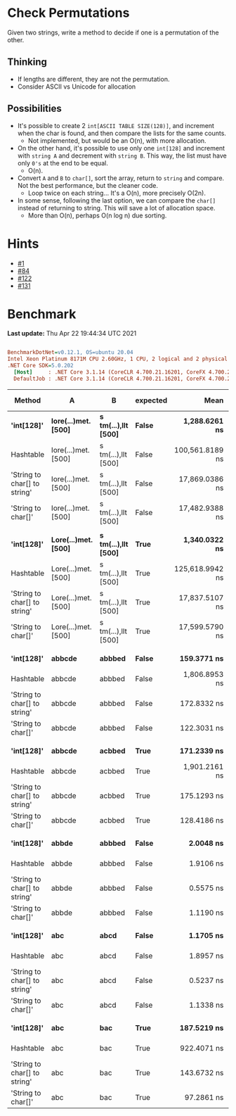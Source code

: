 ﻿# Check Permutations
Given two strings, write a method to decide if one is a permutation of the other.

## Thinking
- If lengths are different, they are not the permutation.
- Consider ASCII vs Unicode for allocation

## Possibilities
- It's possible to create 2 `int[ASCII TABLE SIZE(128)]`, and increment when the char is found, 
and then compare the lists for the same counts.
  - Not implemented, but would be an O(n), with more allocation.
- On the other hand, it's possible to use only one `int[128]` and increment with `string A` and decrement with 
`string B`. This way, the list must have only `0's` at the end to be equal.
  - O(n).
- Convert `A` and `B` to `char[]`, sort the array, return to `string` and compare. Not the best performance, but the cleaner code.
  - Loop twice on each string... It's a O(n), more precisely O(2n).
- In some sense, following the last option, we can compare the `char[]` instead of returning to string. This will save a lot of allocation space.
  - More than O(n), perhaps O(n log n) due sorting.


# Hints
- [#1](../../../hints.md#1)
- [#84](../../../hints.md#84)
- [#122](../../../hints.md#122)
- [#131](../../../hints.md#131)


# Benchmark

**Last update:** Thu Apr 22 19:44:34 UTC 2021

``` ini

BenchmarkDotNet=v0.12.1, OS=ubuntu 20.04
Intel Xeon Platinum 8171M CPU 2.60GHz, 1 CPU, 2 logical and 2 physical cores
.NET Core SDK=5.0.202
  [Host]     : .NET Core 3.1.14 (CoreCLR 4.700.21.16201, CoreFX 4.700.21.16208), X64 RyuJIT
  DefaultJob : .NET Core 3.1.14 (CoreCLR 4.700.21.16201, CoreFX 4.700.21.16208), X64 RyuJIT


```
|                       Method |                   A |                   B | expected |            Mean |       Error |      StdDev | Ratio | RatioSD |  Gen 0 | Gen 1 | Gen 2 | Allocated |
|----------------------------- |-------------------- |-------------------- |--------- |----------------:|------------:|------------:|------:|--------:|-------:|------:|------:|----------:|
|                   **&#39;int[128]&#39;** | **Iore(...)met. [500]** | **s tm(...),llt [500]** |    **False** |   **1,288.6261 ns** |   **2.1818 ns** |   **2.0408 ns** |  **1.00** |    **0.00** | **0.0286** |     **-** |     **-** |     **536 B** |
|                    Hashtable | Iore(...)met. [500] | s tm(...),llt [500] |    False | 100,561.8189 ns | 370.5784 ns | 328.5081 ns | 78.04 |    0.30 | 4.2725 |     - |     - |   80305 B |
| &#39;String to char[] to string&#39; | Iore(...)met. [500] | s tm(...),llt [500] |    False |  17,869.0386 ns |  89.7768 ns |  83.9773 ns | 13.87 |    0.07 | 0.2136 |     - |     - |    4096 B |
|           &#39;String to char[]&#39; | Iore(...)met. [500] | s tm(...),llt [500] |    False |  17,482.9388 ns | 102.6686 ns |  96.0363 ns | 13.57 |    0.07 | 0.0916 |     - |     - |    2048 B |
|                              |                     |                     |          |                 |             |             |       |         |        |       |       |           |
|                   **&#39;int[128]&#39;** | **Lore(...)met. [500]** | **s tm(...),llt [500]** |     **True** |   **1,340.0322 ns** |   **2.5540 ns** |   **2.3890 ns** |  **1.00** |    **0.00** | **0.0286** |     **-** |     **-** |     **536 B** |
|                    Hashtable | Lore(...)met. [500] | s tm(...),llt [500] |     True | 125,618.9942 ns | 788.4137 ns | 737.4826 ns | 93.74 |    0.63 | 5.1270 |     - |     - |   99177 B |
| &#39;String to char[] to string&#39; | Lore(...)met. [500] | s tm(...),llt [500] |     True |  17,837.5107 ns | 100.9365 ns |  94.4160 ns | 13.31 |    0.08 | 0.2136 |     - |     - |    4096 B |
|           &#39;String to char[]&#39; | Lore(...)met. [500] | s tm(...),llt [500] |     True |  17,599.5790 ns |  95.3149 ns |  84.4942 ns | 13.13 |    0.07 | 0.0916 |     - |     - |    2048 B |
|                              |                     |                     |          |                 |             |             |       |         |        |       |       |           |
|                   **&#39;int[128]&#39;** |              **abbcde** |              **abbbed** |    **False** |     **159.3771 ns** |   **2.9167 ns** |   **3.6887 ns** |  **1.00** |    **0.00** | **0.0286** |     **-** |     **-** |     **536 B** |
|                    Hashtable |              abbcde |              abbbed |    False |   1,806.8953 ns |   6.7749 ns |   6.3372 ns | 11.45 |    0.26 | 0.1030 |     - |     - |    1928 B |
| &#39;String to char[] to string&#39; |              abbcde |              abbbed |    False |     172.8332 ns |   1.2564 ns |   1.1752 ns |  1.09 |    0.02 | 0.0083 |     - |     - |     160 B |
|           &#39;String to char[]&#39; |              abbcde |              abbbed |    False |     122.3031 ns |   0.3412 ns |   0.3191 ns |  0.77 |    0.02 | 0.0041 |     - |     - |      80 B |
|                              |                     |                     |          |                 |             |             |       |         |        |       |       |           |
|                   **&#39;int[128]&#39;** |              **abbcde** |              **acbbed** |     **True** |     **171.2339 ns** |   **3.4829 ns** |   **7.0356 ns** |  **1.00** |    **0.00** | **0.0286** |     **-** |     **-** |     **536 B** |
|                    Hashtable |              abbcde |              acbbed |     True |   1,901.2161 ns |  14.9845 ns |  13.2834 ns | 11.05 |    0.50 | 0.1030 |     - |     - |    1928 B |
| &#39;String to char[] to string&#39; |              abbcde |              acbbed |     True |     175.1293 ns |   1.3147 ns |   1.2297 ns |  1.02 |    0.04 | 0.0083 |     - |     - |     160 B |
|           &#39;String to char[]&#39; |              abbcde |              acbbed |     True |     128.4186 ns |   0.1631 ns |   0.1446 ns |  0.75 |    0.03 | 0.0041 |     - |     - |      80 B |
|                              |                     |                     |          |                 |             |             |       |         |        |       |       |           |
|                   **&#39;int[128]&#39;** |               **abbde** |              **abbbed** |    **False** |       **2.0048 ns** |   **0.0051 ns** |   **0.0047 ns** |  **1.00** |    **0.00** |      **-** |     **-** |     **-** |         **-** |
|                    Hashtable |               abbde |              abbbed |    False |       1.9106 ns |   0.0102 ns |   0.0096 ns |  0.95 |    0.00 |      - |     - |     - |         - |
| &#39;String to char[] to string&#39; |               abbde |              abbbed |    False |       0.5575 ns |   0.0007 ns |   0.0007 ns |  0.28 |    0.00 |      - |     - |     - |         - |
|           &#39;String to char[]&#39; |               abbde |              abbbed |    False |       1.1190 ns |   0.0142 ns |   0.0133 ns |  0.56 |    0.01 |      - |     - |     - |         - |
|                              |                     |                     |          |                 |             |             |       |         |        |       |       |           |
|                   **&#39;int[128]&#39;** |                 **abc** |                **abcd** |    **False** |       **1.1705 ns** |   **0.0019 ns** |   **0.0017 ns** |  **1.00** |    **0.00** |      **-** |     **-** |     **-** |         **-** |
|                    Hashtable |                 abc |                abcd |    False |       1.8957 ns |   0.0093 ns |   0.0083 ns |  1.62 |    0.01 |      - |     - |     - |         - |
| &#39;String to char[] to string&#39; |                 abc |                abcd |    False |       0.5237 ns |   0.0023 ns |   0.0021 ns |  0.45 |    0.00 |      - |     - |     - |         - |
|           &#39;String to char[]&#39; |                 abc |                abcd |    False |       1.1338 ns |   0.0029 ns |   0.0025 ns |  0.97 |    0.00 |      - |     - |     - |         - |
|                              |                     |                     |          |                 |             |             |       |         |        |       |       |           |
|                   **&#39;int[128]&#39;** |                 **abc** |                 **bac** |     **True** |     **187.5219 ns** |   **3.8142 ns** |   **6.6803 ns** |  **1.00** |    **0.00** | **0.0286** |     **-** |     **-** |     **536 B** |
|                    Hashtable |                 abc |                 bac |     True |     922.4071 ns |   5.2961 ns |   4.9540 ns |  5.00 |    0.22 | 0.0515 |     - |     - |     968 B |
| &#39;String to char[] to string&#39; |                 abc |                 bac |     True |     143.6732 ns |   0.9727 ns |   0.9099 ns |  0.78 |    0.03 | 0.0067 |     - |     - |     128 B |
|           &#39;String to char[]&#39; |                 abc |                 bac |     True |      97.2861 ns |   0.3759 ns |   0.3516 ns |  0.53 |    0.02 | 0.0033 |     - |     - |      64 B |
